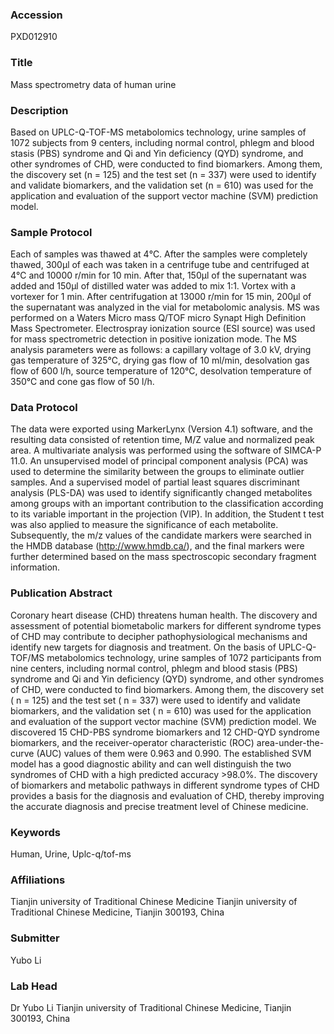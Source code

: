 ### Accession
PXD012910

### Title
Mass spectrometry data of human urine

### Description
Based on UPLC-Q-TOF-MS metabolomics technology, urine samples of 1072 subjects from 9 centers, including normal control, phlegm and blood stasis (PBS) syndrome and Qi and Yin deficiency (QYD) syndrome, and other syndromes of CHD, were conducted to find biomarkers. Among them, the discovery set (n = 125) and the test set (n = 337) were used to identify and validate biomarkers, and the validation set (n = 610) was used for the application and evaluation of the support vector machine (SVM) prediction model.

### Sample Protocol
Each of samples was thawed at 4℃. After the samples were completely thawed, 300μl of each was taken in a centrifuge tube and centrifuged at 4℃ and 10000 r/min for 10 min. After that, 150μl of the supernatant was added and 150μl of distilled water was added to mix 1:1. Vortex with a vortexer for 1 min. After centrifugation at 13000 r/min for 15 min, 200μl of the supernatant was analyzed in the vial for metabolomic analysis. MS was performed on a Waters Micro mass Q/TOF micro Synapt High Definition Mass Spectrometer. Electrospray ionization source (ESI source) was used for mass spectrometric detection in positive ionization mode. The MS analysis parameters were as follows: a capillary voltage of 3.0 kV, drying gas temperature of 325℃, drying gas flow of 10 ml/min, desolvation gas flow of 600 l/h, source temperature of 120℃, desolvation temperature of 350℃ and cone gas flow of 50 l/h.

### Data Protocol
The data were exported using MarkerLynx (Version 4.1) software, and the resulting data consisted of retention time, M/Z value and normalized peak area. A multivariate analysis was performed using the software of SIMCA-P 11.0. An unsupervised model of principal component analysis (PCA) was used to determine the similarity between the groups to eliminate outlier samples. And a supervised model of partial least squares discriminant analysis (PLS-DA) was used to identify significantly changed metabolites among groups with an important contribution to the classification according to its variable important in the projection (VIP). In addition, the Student t test was also applied to measure the significance of each metabolite. Subsequently, the m/z values of the candidate markers were searched in the HMDB database (http://www.hmdb.ca/), and the final markers were further determined based on the mass spectroscopic secondary fragment information.

### Publication Abstract
Coronary heart disease (CHD) threatens human health. The discovery and assessment of potential biometabolic markers for different syndrome types of CHD may contribute to decipher pathophysiological mechanisms and identify new targets for diagnosis and treatment. On the basis of UPLC-Q-TOF/MS metabolomics technology, urine samples of 1072 participants from nine centers, including normal control, phlegm and blood stasis (PBS) syndrome and Qi and Yin deficiency (QYD) syndrome, and other syndromes of CHD, were conducted to find biomarkers. Among them, the discovery set ( n = 125) and the test set ( n = 337) were used to identify and validate biomarkers, and the validation set ( n = 610) was used for the application and evaluation of the support vector machine (SVM) prediction model. We discovered 15 CHD-PBS syndrome biomarkers and 12 CHD-QYD syndrome biomarkers, and the receiver-operator characteristic (ROC) area-under-the-curve (AUC) values of them were 0.963 and 0.990. The established SVM model has a good diagnostic ability and can well distinguish the two syndromes of CHD with a high predicted accuracy &gt;98.0%. The discovery of biomarkers and metabolic pathways in different syndrome types of CHD provides a basis for the diagnosis and evaluation of CHD, thereby improving the accurate diagnosis and precise treatment level of Chinese medicine.

### Keywords
Human, Urine, Uplc-q/tof-ms

### Affiliations
Tianjin university of Traditional Chinese Medicine
Tianjin university of Traditional Chinese Medicine, Tianjin 300193, China

### Submitter
Yubo Li

### Lab Head
Dr Yubo Li
Tianjin university of Traditional Chinese Medicine, Tianjin 300193, China


